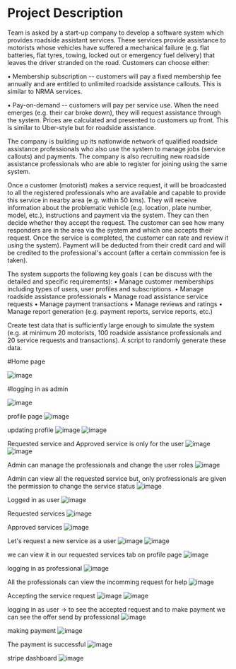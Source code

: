 # Project Description

Team is asked by a start-up company to develop a software system which
provides roadside assistant services. These services provide assistance
to motorists whose vehicles have suffered a mechanical failure
(e.g. flat batteries, flat tyres, towing, locked out or emergency fuel
delivery) that leaves the driver stranded on the road. Customers can
choose either:

• Membership subscription -- customers will pay a fixed membership fee
annually and are entitled to unlimited roadside assistance callouts.
This is similar to NRMA services.

• Pay-on-demand -- customers will pay per service use. When the need
emerges (e.g. their car broke down), they will request assistance
through the system. Prices are calculated and presented to customers up
front. This is similar to Uber-style but for roadside assistance.

The company is building up its nationwide network of qualified roadside
assistance professionals who also use the system to manage jobs (service
callouts) and payments. The company is also recruiting new roadside
assistance professionals who are able to register for joining using the
same system.

Once a customer (motorist) makes a service request, it will be
broadcasted to all the registered professionals who are available and
capable to provide this service in nearby area (e.g. within 50 kms).
They will receive information about the problematic vehicle
(e.g. location, plate number, model, etc.), instructions and payment via
the system. They can then decide whether they accept the request. The
customer can see how many responders are in the area via the system and
which one accepts their request. Once the service is completed, the
customer can rate and review it using the system). Payment will be
deducted from their credit card and will be credited to the
professional's account (after a certain commission fee is taken).

The system supports the following key goals ( can be discuss with the
detailed and specific requirements): 
• Manage customer memberships including types of users, user profiles and subscriptions.
• Manage roadside assistance professionals 
• Manage road assistance service requests 
• Manage payment transactions 
• Manage reviews and ratings
• Manage report generation (e.g. payment reports, service reports, etc.)

Create test data that is sufficiently large enough to simulate the
system (e.g. at minimum 20 motorists, 100 roadside assistance
professionals and 20 service requests and transactions). A script to
randomly generate these data.

#Home page

![image](https://user-images.githubusercontent.com/33037244/171819372-24db577b-e573-4663-b576-f7858cdebff8.png)

#logging in as admin

![image](https://user-images.githubusercontent.com/33037244/171819493-2b32b2f4-b272-4ab6-8420-899b72021c89.png)

profile page
![image](https://user-images.githubusercontent.com/33037244/171819832-d50a4164-2485-4ab0-aef2-2750fa2ae336.png)

updating profile
![image](https://user-images.githubusercontent.com/33037244/171820112-6a8996ac-c2cc-4e29-9d54-4f5c1fcab1ed.png)
![image](https://user-images.githubusercontent.com/33037244/171820219-6764b646-3006-45d6-b509-076d35b88b98.png)

Requested service and Approved service is only for the user
![image](https://user-images.githubusercontent.com/33037244/171820309-58069c3c-6231-4726-948e-145c98f37ec9.png)
![image](https://user-images.githubusercontent.com/33037244/171820335-eb84c539-7e00-4c9e-b815-c5e41ad96ac5.png)

Admin can manage the professionals and change the user roles
![image](https://user-images.githubusercontent.com/33037244/171820454-b23da9d9-460b-49e4-83ba-373a2c2d502f.png)

Admin can view all the requested service but, only profressionals are given the permission to change the service status
![image](https://user-images.githubusercontent.com/33037244/171820920-b1ea0469-9740-454d-9e22-596bff0b8a79.png)

Logged in as user
![image](https://user-images.githubusercontent.com/33037244/171821010-295457cc-6eb7-47e2-89e4-1faf80ca1171.png)

Requested services
![image](https://user-images.githubusercontent.com/33037244/171821057-f574dbf7-6698-4696-b77c-5b0e0dab9e3f.png)

Approved services
![image](https://user-images.githubusercontent.com/33037244/171821123-51d7da9d-7064-4fe1-a7ed-bf6728bfeb4c.png)

Let's request a new service as a user
![image](https://user-images.githubusercontent.com/33037244/171821773-abacb50d-91db-4e2a-91f1-914b283cabf7.png)
![image](https://user-images.githubusercontent.com/33037244/171821795-bc27eeaf-c504-45d8-8289-9fbb75faefcb.png)

we can view it in our requested services tab on profile page
![image](https://user-images.githubusercontent.com/33037244/171821908-b4c48bc3-2cd6-4df7-909b-ac7c97c141f9.png)

logging in as professional
![image](https://user-images.githubusercontent.com/33037244/171822053-870b99c4-885e-4c22-84b1-a4d2bc4ae068.png)

All the professionals can view the incomming request for help
![image](https://user-images.githubusercontent.com/33037244/171822227-ef704eaa-d3bd-4303-8266-3e515516a763.png)

Accepting the service request
![image](https://user-images.githubusercontent.com/33037244/171822372-23dfeb59-a4f1-43c3-9d1d-9d39d3694c8c.png)
![image](https://user-images.githubusercontent.com/33037244/171822405-3994a4b0-17f3-4aff-9c2d-92d5ddab54b7.png)

logging in as user -> to see the accepted request and to make payment
we can see the offer send by professional
![image](https://user-images.githubusercontent.com/33037244/171822627-c32703e9-d740-4350-bba0-5ce22984a0f4.png)

making payment
![image](https://user-images.githubusercontent.com/33037244/171823496-f6e0a9b7-2cf1-46ef-9319-48d897ede3b1.png)

The payment is successful
![image](https://user-images.githubusercontent.com/33037244/171823562-536967f4-f589-4a3b-8e06-1106df07d499.png)

stripe dashboard
![image](https://user-images.githubusercontent.com/33037244/171823753-f3e18239-d768-4b2e-a14e-07387768745b.png)
















